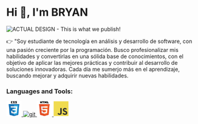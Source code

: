 <h1 align="LEFT">Hi 👋, I'm BRYAN</h1>


![ACTUAL DESIGN - This is what we publish!](https://github.com/BryanFG01/BryanFG01/assets/119816149/de1153e9-7994-403b-93ff-d721b3275ede)


<!--
**BryanFG01/BryanFG01** is a ✨ _special_ ✨ repository because its `README.md` (this file) appears on your GitHub profile.

Here are some ideas to get you started:

- 🔭 I’m currently working on ...
- 🌱 I’m currently learning ...
- 👯 I’m looking to collaborate on ...
- 🤔 I’m looking for help with ...
- 💬 Ask me about ...
- 📫 How to reach me: ...
- 😄 Pronouns: ...
- ⚡ Fun fact: ...
-->




👉 "Soy estudiante de tecnología en análisis y desarrollo de software, con una pasión creciente por la programación. Busco profesionalizar mis habilidades y convertirlas en una sólida base de conocimientos, con el objetivo de aplicar las mejores prácticas y contribuir al desarrollo de soluciones innovadoras. Cada día me sumerjo más en el aprendizaje, buscando mejorar y adquirir nuevas habilidades.




</p>

<h3 align="left">Languages and Tools:</h3>
<p align="left"> <a href="https://www.w3schools.com/css/" target="_blank" rel="noreferrer"> <img src="https://raw.githubusercontent.com/devicons/devicon/master/icons/css3/css3-original-wordmark.svg" alt="css3" width="40" height="40"/> </a> <a href="https://git-scm.com/" target="_blank" rel="noreferrer"> <img src="https://www.vectorlogo.zone/logos/git-scm/git-scm-icon.svg" alt="git" width="40" height="40"/> </a> <a href="https://www.w3.org/html/" target="_blank" rel="noreferrer"> <img src="https://raw.githubusercontent.com/devicons/devicon/master/icons/html5/html5-original-wordmark.svg" alt="html5" width="40" height="40"/> </a> <a href="https://developer.mozilla.org/en-US/docs/Web/JavaScript" target="_blank" rel="noreferrer"> <img src="https://raw.githubusercontent.com/devicons/devicon/master/icons/javascript/javascript-original.svg" alt="javascript" width="40" height="40"/> </a> </p>


